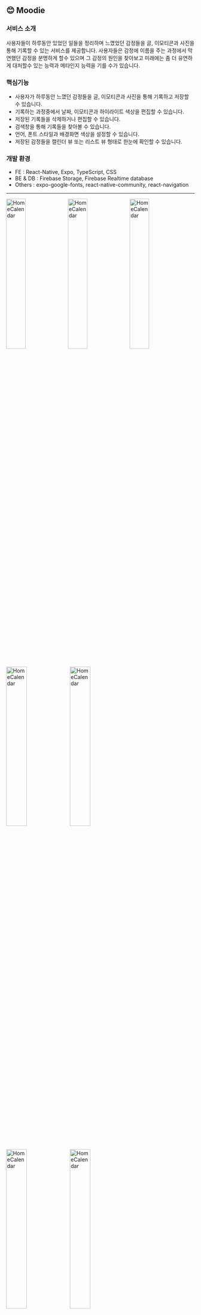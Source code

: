 ## 😊 Moodie

### 서비스 소개
사용자들이 하루동안 있었던 일들을 정리하며 느꼈었던 감정들을 글, 이모티콘과 사진을 통해 기록할 수 있는 서비스를 제공합니다.
사용자들은 감정에 이름을 주는 과정에서 막연했던 감정을 분명하게 할수 있으며 그 감정의 원인을 찾아보고 미래에는 좀 더 유연하게 대처할수 있는 능력과 메타인지 능력을 기를 수가 있습니다.

### 핵심기능
- 사용자가 하루동안 느꼈던 감정들을 글, 이모티콘과 사진을 통해 기록하고 저장할 수 있습니다.
- 기록하는 과정중에서 날짜, 이모티콘과 하이라이트 색상을 편집할 수 있습니다. 
- 저장된 기록들을 삭제하거나 편집할 수 있습니다.
- 검색창을 통해 기록들을 찾아볼 수 있습니다.
- 언어, 폰트 스타일과 배경화면 색상을 설정할 수 있습니다.
- 저장된 감정들을 캘린더 뷰 또는 리스트 뷰 형태로 한눈에 확인할 수 있습니다. 

### 개발 환경 
- FE : React-Native, Expo, TypeScript, CSS
- BE & DB : Firebase Storage, Firebase Realtime database
- Others : expo-google-fonts, react-native-community, react-navigation

---

<img width="32%" alt="HomeCalendar" src="https://github.com/soheee-bae/Moodie/assets/64929428/eaa841b2-d992-45d1-aba3-51df0f6b7d93">
<img width="32%" alt="HomeCalendar" src="https://github.com/soheee-bae/Moodie/assets/64929428/0c97d17d-66a8-47e6-8b12-d98a6d432a0c">
<img width="32%" alt="HomeCalendar" src="https://github.com/soheee-bae/Moodie/assets/64929428/3d7e0fba-47ca-4f49-a734-f7a518a160f2">


<img width="33%" alt="HomeCalendar" src="https://github.com/soheee-bae/Moodie/assets/64929428/32a20ce7-b468-4489-8287-b0150fa458d7">
<img width="33%" alt="HomeCalendar" src="https://github.com/soheee-bae/Moodie/assets/64929428/a3e41258-71f0-4258-a33e-64ea1ab3daa6">
<img width="33%" alt="HomeCalendar" src="https://github.com/soheee-bae/Moodie/assets/64929428/3f9daf5c-b0cb-4682-bda4-6d049ef77801">


<img width="33%" alt="HomeCalendar" src="https://github.com/soheee-bae/Moodie/assets/64929428/91236d29-23c8-4532-afe2-8fbc3fb761cd">
<img width="33%" alt="HomeCalendar" src="https://github.com/soheee-bae/Moodie/assets/64929428/d41ef1f4-c15b-4bf9-8918-d085cac73003">
<img width="33%" alt="HomeCalendar" src="https://github.com/soheee-bae/Moodie/assets/64929428/9f03ab87-1a79-4655-aecc-db0b535a1208">

